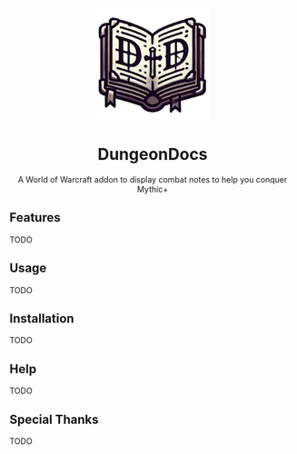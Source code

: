<p align="center">
  <img src="Assets/DungeonDocs.svg" alt="DungeonDocs Logo" width="200"/>
</p>
<h1 align="center">DungeonDocs</h1>

<p align="center">A World of Warcraft addon to display combat notes to help you conquer Mythic+</p>

## Features

TODO

## Usage

TODO

## Installation

TODO

## Help

TODO

## Special Thanks

TODO

